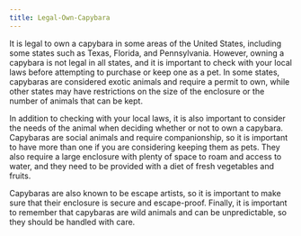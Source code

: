 ```yaml
---
title: Legal-Own-Capybara
---
```


It is legal to own a capybara in some areas of the United States, including some states such as Texas, Florida, and Pennsylvania. However, owning a capybara is not legal in all states, and it is important to check with your local laws before attempting to purchase or keep one as a pet. In some states, capybaras are considered exotic animals and require a permit to own, while other states may have restrictions on the size of the enclosure or the number of animals that can be kept.

In addition to checking with your local laws, it is also important to consider the needs of the animal when deciding whether or not to own a capybara. Capybaras are social animals and require companionship, so it is important to have more than one if you are considering keeping them as pets. They also require a large enclosure with plenty of space to roam and access to water, and they need to be provided with a diet of fresh vegetables and fruits. 

Capybaras are also known to be escape artists, so it is important to make sure that their enclosure is secure and escape-proof. Finally, it is important to remember that capybaras are wild animals and can be unpredictable, so they should be handled with care.
